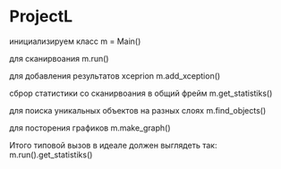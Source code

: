 # ProjectL

инициализируем класс
m = Main()

для сканирвоания
m.run()

для добавления результатов xceprion
m.add_xception()

сброр статистики со сканирвоания в общий фрейм
m.get_statistiks()

для поиска уникальных объектов на разных слоях
m.find_objects()

для посторения графиков
m.make_graph()


Итого типовой вызов в идеале должен выглядеть так:
m.run().get_statistiks()
